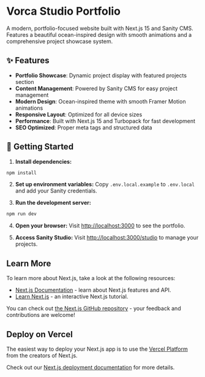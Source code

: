 # Vorca Studio Portfolio

A modern, portfolio-focused website built with Next.js 15 and Sanity CMS. Features a beautiful ocean-inspired design with smooth animations and a comprehensive project showcase system.

## ✨ Features

- **Portfolio Showcase**: Dynamic project display with featured projects section
- **Content Management**: Powered by Sanity CMS for easy project management
- **Modern Design**: Ocean-inspired theme with smooth Framer Motion animations
- **Responsive Layout**: Optimized for all device sizes
- **Performance**: Built with Next.js 15 and Turbopack for fast development
- **SEO Optimized**: Proper meta tags and structured data

## 🚀 Getting Started

1. **Install dependencies:**
```bash
npm install
```

2. **Set up environment variables:**
Copy `.env.local.example` to `.env.local` and add your Sanity credentials.

3. **Run the development server:**
```bash
npm run dev
```

4. **Open your browser:**
Visit [http://localhost:3000](http://localhost:3000) to see the portfolio.

5. **Access Sanity Studio:**
Visit [http://localhost:3000/studio](http://localhost:3000/studio) to manage your projects.

## Learn More

To learn more about Next.js, take a look at the following resources:

- [Next.js Documentation](https://nextjs.org/docs) - learn about Next.js features and API.
- [Learn Next.js](https://nextjs.org/learn) - an interactive Next.js tutorial.

You can check out [the Next.js GitHub repository](https://github.com/vercel/next.js) - your feedback and contributions are welcome!

## Deploy on Vercel

The easiest way to deploy your Next.js app is to use the [Vercel Platform](https://vercel.com/new?utm_medium=default-template&filter=next.js&utm_source=create-next-app&utm_campaign=create-next-app-readme) from the creators of Next.js.

Check out our [Next.js deployment documentation](https://nextjs.org/docs/app/building-your-application/deploying) for more details.
